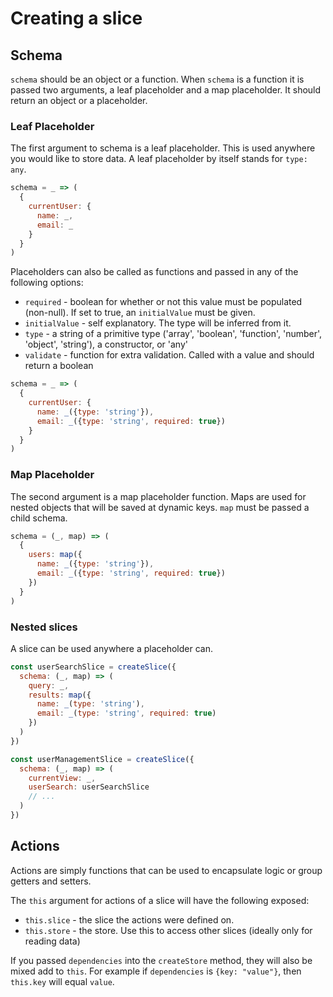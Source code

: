 # Creating a slice

## Schema

`schema` should be an object or a function. When `schema` is a function it is passed two arguments,
a leaf placeholder and a map placeholder. It should return an object or a placeholder.

### Leaf Placeholder

The first argument to schema is a leaf placeholder. This is used anywhere you would like to store data.
A leaf placeholder by itself stands for `type: any`.

```js
schema = _ => (
  {
    currentUser: {
      name: _,
      email: _
    }
  }
)
```

Placeholders can also be called as functions and passed in any of the following options:

* `required` - boolean for whether or not this value must be populated (non-null). If set to true, an `initialValue` must be given.
* `initialValue` - self explanatory. The type will be inferred from it.
* `type` - a string of a primitive type ('array', 'boolean', 'function', 'number', 'object', 'string'), a constructor, or 'any'
* `validate` - function for extra validation. Called with a value and should return a boolean

```js
schema = _ => (
  {
    currentUser: {
      name: _({type: 'string'}),
      email: _({type: 'string', required: true})
    }
  }
)
```

### Map Placeholder

The second argument is a map placeholder function. Maps are used for nested objects that will be saved at dynamic keys.
`map` must be passed a child schema.

```js
schema = (_, map) => (
  {
    users: map({
      name: _({type: 'string'}),
      email: _({type: 'string', required: true})
    })
  }
)
```

### Nested slices

A slice can be used anywhere a placeholder can.

```js
const userSearchSlice = createSlice({
  schema: (_, map) => (
    query: _,
    results: map({
      name: _(type: 'string'),
      email: _(type: 'string', required: true)
    })
  )
})

const userManagementSlice = createSlice({
  schema: (_, map) => (
    currentView: _,
    userSearch: userSearchSlice
    // ...
  )
})
```

## Actions

Actions are simply functions that can be used to encapsulate logic or group getters and setters.

The `this` argument for actions of a slice will have the following exposed:

* `this.slice` - the slice the actions were defined on.
* `this.store` - the store. Use this to access other slices (ideally only for reading data)

If you passed `dependencies` into the `createStore` method, they will also be mixed add to `this`.
For example if `dependencies` is `{key: "value"}`, then `this.key` will equal `value`.
